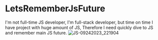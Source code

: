 # LetsRememberJsFuture

I'm not full-time JS developer, I'm full-stack developer, but time on time I have project with huge amount of JS, Therefore I need quickly dive to JS and remember main JS future. 
![JS-09242023_221904](https://github.com/AAlex-11/LetsRememberJsFuture/assets/138773344/4a777308-a12e-4334-b413-6bcd2195706d)
